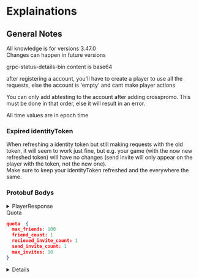 # Explainations

## General Notes

All knowledge is for versions 3.47.0 \
Changes can happen in future versions

grpc-status-details-bin content is base64

after registering a account, you'll have to create a player to use all the requests, else the account is 'empty' and cant make player actions

You can only add abtesting to the account after adding crosspromo. This must be done in that order, else it will result in an error.

All time values are in epoch time

### Expired identityToken

When refreshing a identity token but still making requests with the old token, it will seem to work just fine, but e.g. your game (with the now new refreshed token) will have no changes (send invite will only appear on the player with the token, not the new one). \
Make sure to keep your identityToken refreshed and the everywhere the same.

### Protobuf Bodys

<details>
  <summary>PlayerResponse</summary>

```json
user_data {
  name: "StylingDino"
  tag: "BY1BJH84CVHHIX"
  level: 1
  highscore: 1
  metadata {
    key: "stat_total_visited_destinations"
    value: "1"
  }
  metadata {
    key: "stat_total_top_run_medals_silver"
    value: "1"
  }
  metadata {
    key: "stat_total_top_run_medals_gold"
    value: "1"
  }
  metadata {
    key: "stat_total_top_run_medals_diamond"
    value: "1"
  }
  metadata {
    key: "stat_total_top_run_medals_champion"
    value: "1"
  }
  metadata {
    key: "stat_total_top_run_medals_bronze"
    value: "1"
  }
  metadata {
    key: "stat_total_games"
    value: "1"
  }
  metadata {
    key: "stat_owned_characters"
    value: "1"
  }
  metadata {
    key: "stat_owned_characters_outfits"
    value: "1"
  }
  metadata {
    key: "stat_owned_boards"
    value: "1"
  }
  metadata {
    key: "stat_owned_boards_upgrades"
    value: "1"
  }
  metadata {
    key: "stat_achievements"
    value: "1"
  }
  metadata {
    key: "selected_portrait"
    value: "boombox_graffiti_portrait"
  }
  metadata {
    key: "selected_frame"
    value: "jake_portrait"
  }
  metadata {
    key: "selected_country"
    value: "de"
  }
  metadata {
    key: "selected_character"
    value: "jake.default"
  }
  metadata {
    key: "selected_board"
    value: "default"
  }
  metadata {
    key: "selected_board_upgrades"
    value: "default,trail"
  }
  metadata {
    key: "selected_background"
    value: "default_background"
  }
  metadata {
    key: "highscore_default"
    value: "1"
  }
  created_at {
    sec: 1748942697
    nsec: 178738000
  }
  update_player_at {
    sec: 1748945058
    nsec: 90790000
  }
  name_changed_at {
    sec: 1748945058
    nsec: 89156000
  }
  uuid: "0197351b-ae06-7a3f-8576-0e3d5b95a280"
  name_change_expires_at {
    sec: 1749549858
    nsec: 89156000
  }
}
```

</details>

</details>
  <summary>Quota</summary>

```json
quota  {
  max_friends: 100
  friend_count: 1
  recieved_invite_count: 1
  send_invite_count: 1
  max_invites: 10
}
```

<details>

### identity file

The identity file contains a dictionary with the user dict which contains id, name, picture, links list
and a refresh and identityToken dict that both contain a `token` value. \
Also a `expiresAt` that will tell the app when to refresh the token.

all tokens are have 7 days ttl (time to live)

```json
{
  "user": {
    "id": "01968c3a-3fea-7abc-897c-e1a1814ba489",
    "name": null,
    "picture": null,
    "links": []
  },
  "refreshToken": {
    "token": "eyJhbGciOiJQUzI1NiIsInR5cCI6IkpXVCJ9.eyJzdWIiOiIwMTk2OGMzYS0zZmVhLTdhYmMtODk3Yy1lMWExO..."
  },
  "identityToken": {
    "token": "eyJhbGciOiJQUzI1NiIsInR5cCI6IkpXVCJ9.eyJzdWIiOiIwMTk2NzJiOS0yZThiLTc0NWEtOWQ1My1lMzg4MT...",
    "expiresAt": "2025-05-08T14:22:29.8031690Z"
  }
}
```

jwt (striped signatures)

identity token

```json
{"alg":"PS256","typ":"JWT"}
{"sub":"019672b9-2e8b-745a-9d53-e3881534096c","iat":1745681460,"exp":1746286260}
```

refresh token

```json
{
  "sub": "01968c3a-3fea-7abc-897c-e1a1814ba489",
  "iat": 1746109349,
  "key": "44iuWfCHuem59orhD8RcZx4d6wmj2Zn3fvcpJ94lkFNqQfbrWequH364G8JUYfhN"
}
```

## RPC

### Friend Action

The max amount of Friends a User can have is 100 Friends.

A user cant have more than 10 friend requests at the same time. \
After that is reached, new friend requests will not be successful

A user can send max 100 invites to other players. \
The amount of invites you can send to players is bound to the amount of friends you have. \
Friends + Send Invites = 100 \
That means when you have 75 Friends ₘᵣ. ₚₒₚᵤₗₐᵣ... you can only send 25 invites to players

A user's friend invite rate limit, is 2 accepted invites per user per 24 hours. \
E.g. you can send a friend request to User A, they decline, then repeat a second time.
On the third request you'll likely need to wait around 24 hours before being able to send a third invite to the same player. \
But you can still send 2 friend requests to User B.

#### Get invites

When requesting the list of recieved invites, you get a list of `invite` bodys with each body having an `action_uuid` with which you control actions like accept, reject and so on.
The `user_uuid` that got the invite (your own), and a `PlayerResponse` body which contains the whole player metadata with uuid, and player details (game stats, collectables) and the quota with max_friends and max_invites, friend_count and recieved_invite_count

<details>

```json
received_invites {
  action_uuid: "01972f8a-5024-7218-bb95-73583e92edb8"
  user_uuid {
    uuid: "01972f81-3f5b-73ec-99ea-fa9c481ff4a6"
  }
  user_info {
    uuid: "01972f8a-4c30-723d-8d67-0ee30cf56335"
    user_data {
      name: "FunnyPins"
      tag: "7VY5K26493SHYG"
      level: 4
      highscore: 4622
      metadata {
        key: "stat_total_visited_destinations"
        value: "14"
      }
      trunicated metadata...
      created_at {
        sec: 1748849282
        nsec: 424557000
      }
      update_player_at {
        sec: 1748849282
        nsec: 687280000
      }
      uuid: "01972f8a-4c30-723d-8d67-0ee30cf56335"
      name_change_expires_at {
        sec: 1749052404
        nsec: 666831000
      }
    }
  }
  invited_at {
    sec: 1748849283
    nsec: 105022000
  }
}
quota  {
  max_friends: 100
  friend_count: 1
  recieved_invite_count: 1
  max_invites: 10
}
```

</details>

<details>

```json
sent_invites {
  action_uuid: "0197590f-df48-7105-b384-4a0c20be6a3e"
  user_info {
    uuid: "0197554e-7bd0-7061-818a-32f59e3254f5"
    user_data {
      name: "YoungIzzy"
      tag: "5SVU2KM3UPCUH7"
      level: 1
      highscore: 395
      metadata {
        key: "stat_total_visited_destinations"
        value: "1"
      }
      metadata {
        key: "stat_total_games"
        value: "1"
      }
      metadata {
        key: "stat_owned_characters"
        value: "1"
      }
      metadata {
        key: "stat_owned_boards"
        value: "1"
      }
      metadata {
        key: "selected_portrait"
        value: "jake_portrait"
      }
      metadata {
        key: "selected_frame"
        value: "default_frame"
      }
      metadata {
        key: "selected_country"
        value: "de"
      }
      metadata {
        key: "selected_character"
        value: "jake.default"
      }
      metadata {
        key: "selected_board"
        value: "default"
      }
      metadata {
        key: "selected_board_upgrades"
        value: "default"
      }
      metadata {
        key: "selected_background"
        value: "default_background"
      }
      metadata {
        key: "highscore_default"
        value: "395"
      }
      created_at {
        sec: 1749544255
        nsec: 228563000
      }
      update_player_at {
        sec: 1749544255
        nsec: 228563000
      }
      uuid: "0197554e-7bd0-7061-818a-32f59e3254f5"
    }
  }
  user_uuid {
    uuid: "0197590d-94b8-7955-a4f1-fd080532fcdf"
  }
  invited_at {
    sec: 1749545901
    nsec: 893330000
  }
}
quota {
  max_friends: 100
  max_invites: 10
}

```

</details>

When the invites list is empty, it will only show the quota

<details>

```json
quota  {
  max_friends: 100
  friend_count: 1
  recieved_invite_count: 1
  max_invites: 10
}
```

</details>

#### Get FriendsAndInvites

This will get you, you guessed right, your Friends AND Invites

```json
quota  {
  max_friends: 100
  friend_count: 1
  recieved_invite_count: 1
  send_invite_count: 1
  max_invites: 10
}
```

Even when not send or not recieved a invite the data will still show, but empty except your own uuid

```json
  recieved_uuid {
    user_uuid: "0197a0a6-9373-7e8c-b74b-6c55ebc1106b"
  }
```

#### Sending Friend Request

When sending a friends request to a user it will show the `action_uuid`, the trunicated inviter userinfo (without metadata details) and invited user info

<details>

```json
userinvite {
  action_uuid: "01972f9b-2f74-74fb-9625-6759350ee44c"
  invited {
    uuid: "01972f81-3f5b-73ec-99ea-fa9c481ff4a6"
    user_data {
      name: "CoolNikos"
      tag: "5NWP2S8G5AP5ZU"
      created_at {
        sec: 1748848690
        nsec: 190112000
      }
      update_player_at {
        sec: 1748848690
        nsec: 190112000
      }
      uuid: "01972f81-3f5b-73ec-99ea-fa9c481ff4a6"
    }
  }
  inviter {
    uuid: "01972f99-79aa-7149-9561-706998e2c455"
    user_data {
      name: "CoolNikos"
      tag: "115ULUMIQLQX45"
      created_at {
        sec: 1748850277
        nsec: 993517000
      }
      update_player_at {
        sec: 1748850277
        nsec: 993517000
      }
      uuid: "01972f99-79aa-7149-9561-706998e2c455"
    }
  }
  invited_at {
    sec: 1748850388
    nsec: 849272000
  }
}
```

</details>

#### Cancel Friend Request

When wanting to cancel send a friend Request, you have to take the `action_uuid` from the invite or the invites list response and then use it to cancel the invite

The `action_uuid` is different per player and current friend request and cant be replaced by the original player uuid \

#### Get Relationship

GetRelationship returns the relationship status between the user and another player:

Status Codes:
1 - The player is a friend
2 - The other player has sent a friend request to the user
3 - The user has sent a friend request to the other player
4 - No friend relationship exists

```json
status {
  status: 2
}
```

`action_uuid` wont work

### Get Player

This will get the own player

it will just retun the `PlayerResponse` body

The fields do not show up directly after generating the Player

all metadata fields will not exist until they are created with UpdatePlayer

also so do not `update_player_at`, `name_changed_at` or `name_change_expires_at` \
`name_changed_at` and `name_changed_expires_at` only show when the name is changed from the name the player was creatd with

### Get Player by Tag

This gets a player by their invite Tag

it returns the `PlayerResponse` body

### Get Player by Id

This gets a player by their uuid

it returns the `PlayerResponse` body

to get the data from a player via their uuid
you need first the uuid of the player which you can get via the tag or your own from the auth/subway-prod/identity file, the `id` field

it is not possible to get the data via a `action_uuid`, it will result in an error

### Get Wallet

The Get Wallet request outputs the time the wallet was last updated (probably)

```json
walletdata {
  wallet_last_save_at {
    sec: 1748426414
    nsec: 222099082
  }
}
```

### update player

Update fields

Get all valid values [HerrErde/subway-source](https://github.com/HerrErde/subway-source)

| Id                                 | Type   | Limit                                              | Special                                                                                                                                                       |
| ---------------------------------- | :----- | -------------------------------------------------- | ------------------------------------------------------------------------------------------------------------------------------------------------------------- | --- |
| name                               | string | 2-15 characters, only alphabet letters, no numeric | 604800 seconds (7 days) regex: `^[a-zA-Z]+$`                                                                                                                  |     |
| level                              | int    | 100                                                |                                                                                                                                                               |
| highscore                          | int    | 214748364<u>6</u>                                  | 214748364<u>7</u> is the int32 limit, also just -1                                                                                                            |
| stat_total_visited_destinations    | int    | 49 characters                                      |                                                                                                                                                               |
| stat_total_games                   | int    | 49 characters                                      | Once set, [this value should only be increased](#stat_total_games_error) for details                                                                          |     |
| stat_owned_characters              | int    | 49 characters characters                           |                                                                                                                                                               |
| stat_owned_characters_outfits      | int    | 49 characters characters                           |                                                                                                                                                               |
| stat_owned_boards                  | int    | 49 characters characters                           |                                                                                                                                                               |
| stat_owned_boards_upgrades         | int    | 49 characters characters                           |                                                                                                                                                               |
| selected_portrait                  | string | 49 characters characters                           |                                                                                                                                                               |
| selected_frame                     | string | 49 characters characters                           |                                                                                                                                                               |
| selected_country                   | string | 49 characters                                      | Only ISO 3166-1 alpha-2 codes (e.g., de, en, nl). Using other values (e.g., `test`) will display `countries.test.name` ([country_iso.txt](./country_iso.txt)) |
| selected_character                 | string | 49 characters                                      | Must follow the format `character.Outfit` (e.g., `jake.darkOutfit`)                                                                                           |
| selected_board_upgrades            | string | 49 characters                                      | Comma-separated list of upgrades (e.g., "default,trail")                                                                                                      |
| selected_board                     | string | 49 characters                                      |                                                                                                                                                               |
| selected_background                | string | 49 characters                                      |                                                                                                                                                               |
| highscore_default                  | int    | 49 characters                                      |                                                                                                                                                               |
| stat_achievements                  | int    | 49 characters                                      |                                                                                                                                                               |
| stat_total_top_run_medals_bronze   | int    | 49 characters                                      |                                                                                                                                                               |
| stat_total_top_run_medals_silver   | int    | 49 characters                                      |                                                                                                                                                               |
| stat_total_top_run_medals_gold     | int    | 49 characters                                      |                                                                                                                                                               |
| stat_total_top_run_medals_diamond  | int    | 49 characters                                      |                                                                                                                                                               |
| stat_total_top_run_medals_champion | int    | 49 characters                                      |                                                                                                                                                               |

all values inside the `metadata` dict have to be set in quotes even when they are integers e.g. \
stat_total_visited_destinations: "1" \
all values will allow strings but the values will then not show up in the the app correctly

when setting the key to value of 50 the error will say that the metadata values have a limit of 50 characters, which seems wrong, only 49 works

you can still try to apply values out of the specified range but it will 1. return an error or 2. will just return the unmodified values \
when the `level` field value e.g. should be set to 101, when before it is set 100 it only show 100 \
highscore it will return an error

when the fields `level` or `highscore` are set to 0, it will hide them in the response

#### inputs

when updating a players values these will not me mirrored into the players save files but will only be shown on a player request e.g when wanting to send you an invite \
When requesting to see a profile via the Top Run list it will get the data from the `/profile` not the `GetPlayer`
When you look at your own Player Profile, there will the data also not appear (data is from your save file)

Only the name field it needed for any request \
level, highscore, metadata are all optional and do not have to be included to make a successfull request

Field ids are not required to have a valid value to make a successful request \
When an Invalid value is set, in the app users will be shown the default values e.g jake.default, jake_portrait ...

you can set any valid value you want, and they are not restricted by having to unlock the cosmetic e.g. having to unlock the dino_portrait

<h4 id="stat_total_games_error">stat_total_games error</h4>
When setting the field <code>stat_total_games</code> to a value and then decrease the value <br>
it will then show it as a minus value, by how ever much you have decreased it <br>
e.g. when setting the value to <code>10</code> and then changing it to <code>9</code>, it will show in the response as <code>-1/25</code> (25 runs until a new level)
<br><br>
when setting the e.g. the field <code>selected_portrait</code> to a invalid value it will show in the player preview the jake_portrait image and in the pop out profile as a white box
<br><br>
sometimes it can take 1-5 seconds until the change is visibile in the app

#### Name

You can rename yourself by only changing the name value \
This is the name value that shows everywhere up e.g. Player Profile, Top Run list
After the change, all your requests have to use that new name until the 604800 second (7 days) refresh period expires.

## Json

### Register

This will create a "empty" account that only creates a user with which you populate it with a player \
It generates a idenity and a refresh token, with a ttl (time to live)

```json
{
  "idToken": "eyJhbGciOiJQUzI1NiIsInR5cCI6IkpXVCJ9.eyJzdWIiOiIwMTk2OGMzYS0zZmVhLTdhYmMtODk3Yy1lMWExO...",
  "idTokenTtl": 604800,
  "refreshToken": "eyJhbGciOiJQUzI1NiIsInR5cCI6IkpXVCJ9.eyJzdWIiOiIwMTk2NzJiOS0yZThiLTc0NWEtOWQ1My1lMzg4MT...",
  "user": { "id": "01968c3a-3fea-7abc-897c-e1a1814ba489", "links": [] }
}
```

### Refresh

The Refresh request is used to refresh the Accounts identity token before the set ttl

it will return the same json as register response

### Manifest

From the Manifest you get the version specific version data \
You get the secret by extracting the game file (apk or ipa) and in the `assets/settings/sybo.tower.default.json` (ipa is `Payload/SubwaySurf.app/Data/Raw/settings/sybo.tower.default.json`) file contains a key `Secret` with the version specific secret.

for specific experiments you can set `ab_google_play`, `ab_revive_codechange`

<details>
  <summary>Android production</summary>

```json
{
  "secret": "VNpc4sJF7jpOUyv2jaev",
  "game": "subway",
  "platform": "android",
  "version": "3.47.0",
  "lifecycle": "production",
  "addressables": null,
  "services": {
    "subway-dev": "https://subway.dev.sybo.net",
    "subway-prod": "https://subway.prod.sybo.net",
    "subway-staging": "https://subway.stage.sybo.net"
  },
  "metadata": {
    "analytics_sample": "100",
    "support_url": "https://sybo.helpshift.com/hc/app/5-subway-surfers"
  },
  "gamedata": "33c0f767cb91470fb47a1c68a8fc8f940a2f0084"
}
```

</details>

<details>
  <summary>Android development</summary>

```json
{
  "secret": "Z5CmrtIpfU7sJ3tssL6T",
  "game": "subway",
  "platform": "android",
  "version": "3.47.1",
  "lifecycle": "development",
  "addressables": null,
  "services": {
    "subway-dev": "https://subway.dev.sybo.net",
    "subway-prod": "https://subway.prod.sybo.net",
    "subway-staging": "https://subway.stage.sybo.net"
  },
  "metadata": {
    "analytics_sample": "100",
    "support_url": "https://sybo.helpshift.com/hc/app/5-subway-surfers"
  },
  "gamedata": "9174e7104115388308819319bdd411b0a11b1082"
}
```

</details>
<details>
  <summary>Apple deprecated</summary>

```json
{
  "secret": "4fPvIR1E1SnL1LRl9453",
  "game": "subway",
  "platform": "ios",
  "version": "3.36.0",
  "lifecycle": "deprecated",
  "addressables": null,
  "services": {
    "subway-dev": "https://subway.dev.sybo.net",
    "subway-prod": "https://subway.prod.sybo.net",
    "subway-staging": "https://subway.stage.sybo.net"
  },
  "metadata": {
    "analytics_sample": "100",
    "att_age": "16",
    "att_sampling": "false",
    "att_tracking": "true",
    "force_coppa_only": "true",
    "support_url": "https://sybo.helpshift.com/hc/app/5-subway-surfers",
    "version_expire_date": "2024-11-04T08:26:10Z"
  },
  "gamedata": "49dd76f61b88ad5ec0c370f29c040b38274601e8"
}
```

</details>

```
https://manifest.tower.sybo.net/v1.0/subway/3.36.0/ios/4fPvIR1E1SnL1LRl9453/manifest.json
https://manifest.tower.sybo.net/v1.0/subway/3.44.1/android/99fGW8FHpmAbQR4BqBwr/manifest.json
https://manifest.tower.sybo.net/v1.0/subway/3.44.2/ios/s8B88pVbhzpKmvX6BV0u/manifest.json
https://manifest.tower.sybo.net/v1.0/subway/3.44.2/android/s8B88pVbhzpKmvX6BV0u/ab_revive_codechange/manifest.json
https://manifest.tower.sybo.net/v1.0/subway/3.44.2/android/s8B88pVbhzpKmvX6BV0u/manifest.json
```

```
https://manifest.tower.sybo.net/v1.0/{game}/{version}/{platform}/{secretToken}/manifest.json
```

### Gamedata

It is possible to get the gamedata/tower files of the old depreciated method of extracting the apk gamefile or ipa gamefile, using from the manifest request contained `gamedata` value
(state 3.47.0)

You can request the `manifest.json`, which is contains the manifest of all the exsisting files in gamedata, after you can get all other files

```json
{"experiment":"default","game":"subway","objects":{"achievements":{"filename":"achievements.json","key":"2bed33daedf13ae310d90edff852600598e665e3"},"adplacements":{"filename":"adplacements.json","key":"2010b70022bba2451310a6e60166a4b31f21fe0b"},"assemblyevents":{"filename":"assemblyevents.json","key":"4fa66108ddd7f8bead20b40f6a8b505a9cdf098f"}...},"spec":"v1.0","version":"3.46.0"}
```

```
https://gamedata.tower.sybo.net/v1.0/subway/c84ca921a6249f9fa201444ed03f54238e8aaaa2/manifest.json
```

```
https://gamedata.tower.sybo.net/v1.0/{game}/{gamedataSecret}/{filename}.json
```

### Media

```
https://media.sybo.net/{game}/cross_promotion/{promotion}/Image/{image}
```

known game promotions \
`ssmatch`, `ssblast`, `brim`, `external`

### Assets

This request will return the asset in the UnityFs format

```
http://assets.tower.sybo.net/v1.0/{game}/{bundleId}
```

it needs to have the User Agent \
`UnityPlayer/2022.3.24f1 (UnityWebRequest/1.0, libcurl/8.5.0-DEV)`

inside the `assets/aa/catalog.json` file, inside the list `m_InternalIds`, you can see all the files which are the links that are beginning with "sybo://"

`9917a9a0-0de9-40fb-bb80-392ee596f705/bundle/1.0.0/characters-remote_assets_pixeljake_default_outfit_config_7a3d5cbdbef0e42b386ceea8f110c324.bundle`

### GDPR status

You can delete your account which is required by the gdpr and with this request you can look for the status of your deletion request

```json
{
  "job": {
    "kind": 1,
    "state": 0,
    "url": "",
    "createdAt": "2025-05-22T05:14:26.561428058Z",
    "endedAt": null
  }
}
```

### GDPR delete

This is the account deletion request that will delete your account.

It only deletes your public profile (that was is shown when other players look at your player) not your save data \
when you are friends with a player you are removed their friends list

it will only delete your `player` but not your `account`, that means you can just use `CreatePlayer` again without the need of registering again

```json
{
  "job": {
    "kind": 1,
    "state": 1,
    "url": "",
    "createdAt": "2025-05-22T05:14:26.561428Z",
    "endedAt": "2025-05-22T05:14:27.189561Z"
  }
}
```

### send tournament

<details>

````json
{
   "group":{
      "week":24,
      "start":"2025-06-09T10:00:00Z",
      "end":"2025-06-16T10:00:00Z",
      "tournamentId":"nl",
      "brackets":{
         "current":{
            "matchmaking":{
               "groupSize":20,
               "bracketMaxUsers":{
                  "champion":1
               },
               "bracketSort":{
                  "bronze":1,
                  "diamond":4,
                  "gold":3,
                  "none":0,
                  "silver":2
               },
               "bracketPercentage":{
                  "bronze":0.2,
                  "diamond":0.02,
                  "gold":0.05,
                  "none":0.63,
                  "silver":0.1
               },
               "bracketDistribution":{
                  "bronze":{
                     "bronze":8,
                     "diamond":1,
                     "gold":3,
                     "none":3,
                     "silver":4
                  },
                  "diamond":{
                     "bronze":2,
                     "diamond":8,
                     "gold":6,
                     "none":0,
                     "silver":3
                  },
                  "gold":{
                     "bronze":2,
                     "diamond":4,
                     "gold":7,
                     "none":1,
                     "silver":5
                  },
                  "none":{
                     "bronze":5,
                     "diamond":1,
                     "gold":2,
                     "none":8,
                     "silver":3
                  },
                  "silver":{
                     "bronze":4,
                     "diamond":2,
                     "gold":4,
                     "none":2,
                     "silver":7
                  }
               }
            },
            "bounds":{
               "bronze":1508838,
               "diamond":11889620,
               "gold":6368082,
               "none":14728,
               "silver":3087864
            }
         },
         "past":{
            "matchmaking":{
               "groupSize":20,
               "bracketMaxUsers":{},
               "bracketSort":{
                  "bronze":1,
                  "diamond":4,
                  "gold":3,
                  "none":0,
                  "silver":2
               },
               "bracketPercentage":{
                  "bronze":0.2,
                  "diamond":0.02,
                  "gold":0.05,
                  "none":0.63,
                  "silver":0.1
               },
               "bracketDistribution":{
                  "bronze":{
                     "bronze":8,
                     "diamond":1,
                     "gold":3,
                     "none":3,
                     "silver":4
                  },
                  "diamond":{
                     "bronze":2,
                     "diamond":8,
                     "gold":6,
                     "none":0,
                     "silver":3
                  },
                  "gold":{
                     "bronze":2,
                     "diamond":4,
                     "gold":7,
                     "none":1,
                     "silver":5
                  },
                  "none":{
                     "bronze":5,
                     "diamond":1,
                     "gold":2,
                     "none":8,
                     "silver":3
                  },
                  "silver":{
                     "bronze":4,
                     "diamond":2,
                     "gold":4,
                     "none":2,
                     "silver":7
                  }
               }
            },
            "bounds":{
               "bronze":814870,
               "diamond":11364990,
               "gold":5607162,
               "none":3,
               "silver":2876725
            }
         }
      },
      "players":[
         {
            "uid":"019718f5-d1aa-7443-a8e2-26ebaf3d891e",
            "scores":{
               "current":1292646,
               "past":2045888
            },
            "socialIds":[],
            "metadata":[
               {
                  "key":"board",
                  "value":"monster"
               },
               {
                  "key":"score",
                  "value":"1292646"
               },
               {
                  "key":"background",
                  "value":"default_background"
               },
               {
                  "key":"frame",
                  "value":"default_frame"
               },
               {
                  "key":"portrait",
                  "value":"boombot_portrait"
               },
               {
                  "key":"character",
                  "value":"boombot.default"
               }
            ],
            "name":"",
            "picture":""
         },
         {
            "uid":"01974516-0105-7c57-b9e2-b91865bf206d",
            "scores":{
               "current":35062,
               "past":0
            },
            "socialIds":[],
            "metadata":[
               {
                  "key":"score",
                  "value":"35062"
               },
               {
                  "key":"background",
                  "value":"default_background"
               },
               {
                  "key":"frame",
                  "value":"default_frame"
               },
               {
                  "key":"portrait",
                  "value":"jake_portrait"
               },
               {
                  "key":"character",
                  "value":"jake.darkOutfit"
               },
               {
                  "key":"board",
                  "value":"starboard"
               }
            ],
            "name":"",
            "picture":""
         },
         {
            "uid":"8899c41a-1ba2-413c-b1ce-fe82e5597588",
            "scores":{
               "current":1257032,
               "past":0
            },
            "socialIds":[],
            "metadata":[
               {
                  "key":"portrait",
                  "value":"fresh_graffiti_portrait"
               },
               {
                  "key":"character",
                  "value":"finn.default"
               },
               {
                  "key":"board",
                  "value":"superhero"
               },
               {
                  "key":"score",
                  "value":"1257032"
               },
               {
                  "key":"background",
                  "value":"default_background"
               },
               {
                  "key":"frame",
                  "value":"default_frame"
               }
            ],
            "name":"",
            "picture":""
         },
         {
            "uid":"01952c98-1754-7e58-a63f-78e3f1574b0c",
            "scores":{
               "current":73016,
               "past":0
            },
            "socialIds":[],
            "metadata":[
               {
                  "key":"portrait",
                  "value":"tagbot_portrait"
               },
               {
                  "key":"character",
                  "value":"frank.clownOutfit"
               },
               {
                  "key":"board",
                  "value":"starboard"
               },
               {
                  "key":"score",
                  "value":"73016"
               },
               {
                  "key":"background",
                  "value":"default_background"
               },
               {
                  "key":"frame",
                  "value":"default_frame"
               }
            ],
            "name":"",
            "picture":""
         },
         {
            "uid":"8680a2cd-b59b-4852-984f-f1938d4a8608",
            "scores":{
               "current":1119541,
               "past":0
            },
            "socialIds":[],
            "metadata":[
               {
                  "key":"background",
                  "value":"default_background"
               },
               {
                  "key":"frame",
                  "value":"default_frame"
               },
               {
                  "key":"portrait",
                  "value":"alexandre_stanoutfit_portrait"
               },
               {
                  "key":"character",
                  "value":"diego.default"
               },
               {
                  "key":"board",
                  "value":"trickster"
               },
               {
                  "key":"score",
                  "value":"1119541"
               }
            ],
            "name":"",
            "picture":""
         },
         {
            "uid":"0197593c-8e07-70e4-bbab-9527aff30be1",
            "scores":{
               "current":0,
               "past":0
            },
            "socialIds":[],
            "metadata":[],
            "name":"",
            "picture":""
         }
      ]
   }
}


```json

<details>

### get tournament

<details>

```json
{
   "group":{
      "week":24,
      "start":"2025-06-09T10:00:00Z",
      "end":"2025-06-16T10:00:00Z",
      "tournamentId":"de",
      "brackets":{
         "current":{
            "matchmaking":{
               "groupSize":20,
               "bracketMaxUsers":{
                  "champion":1
               },
               "bracketSort":{
                  "bronze":1,
                  "diamond":4,
                  "gold":3,
                  "none":0,
                  "silver":2
               },
               "bracketPercentage":{
                  "bronze":0.2,
                  "diamond":0.02,
                  "gold":0.05,
                  "none":0.63,
                  "silver":0.1
               },
               "bracketDistribution":{
                  "bronze":{
                     "bronze":8,
                     "diamond":1,
                     "gold":3,
                     "none":3,
                     "silver":4
                  },
                  "diamond":{
                     "bronze":2,
                     "diamond":8,
                     "gold":6,
                     "none":0,
                     "silver":3
                  },
                  "gold":{
                     "bronze":2,
                     "diamond":4,
                     "gold":7,
                     "none":1,
                     "silver":5
                  },
                  "none":{
                     "bronze":5,
                     "diamond":1,
                     "gold":2,
                     "none":8,
                     "silver":3
                  },
                  "silver":{
                     "bronze":4,
                     "diamond":2,
                     "gold":4,
                     "none":2,
                     "silver":7
                  }
               }
            },
            "bounds":{
               "bronze":1370621,
               "diamond":10386575,
               "gold":5511561,
               "none":2,
               "silver":3013690
            }
         },
         "past":{
            "matchmaking":{
               "groupSize":20,
               "bracketMaxUsers":{

               },
               "bracketSort":{
                  "bronze":1,
                  "diamond":4,
                  "gold":3,
                  "none":0,
                  "silver":2
               },
               "bracketPercentage":{
                  "bronze":0.2,
                  "diamond":0.02,
                  "gold":0.05,
                  "none":0.63,
                  "silver":0.1
               },
               "bracketDistribution":{
                  "bronze":{
                     "bronze":8,
                     "diamond":1,
                     "gold":3,
                     "none":3,
                     "silver":4
                  },
                  "diamond":{
                     "bronze":2,
                     "diamond":8,
                     "gold":6,
                     "none":0,
                     "silver":3
                  },
                  "gold":{
                     "bronze":2,
                     "diamond":4,
                     "gold":7,
                     "none":1,
                     "silver":5
                  },
                  "none":{
                     "bronze":5,
                     "diamond":1,
                     "gold":2,
                     "none":8,
                     "silver":3
                  },
                  "silver":{
                     "bronze":4,
                     "diamond":2,
                     "gold":4,
                     "none":2,
                     "silver":7
                  }
               }
            },
            "bounds":{
               "bronze":984764,
               "diamond":11652184,
               "gold":5610007,
               "none":1,
               "silver":2949876
            }
         }
      },
      "players":[
         {
            "uid":"d57d8759-f28e-4869-870f-4d288ddaff83",
            "scores":{
               "current":1279904,
               "past":10529983
            },
            "socialIds":[

            ],
            "metadata":[
               {
                  "key":"board",
                  "value":"glitterBlaster"
               },
               {
                  "key":"score",
                  "value":"1279904"
               },
               {
                  "key":"background",
                  "value":"default_background"
               },
               {
                  "key":"frame",
                  "value":"lava_frame"
               },
               {
                  "key":"portrait",
                  "value":"berta_illustration_portrait"
               },
               {
                  "key":"character",
                  "value":"riley.default"
               }
            ],
            "name":"",
            "picture":""
         },
         {
            "uid":"4f1f4146-9490-4e13-a638-aeff55ca12cf",
            "scores":{
               "current":585159,
               "past":3123567
            },
            "socialIds":[

            ],
            "metadata":[
               {
                  "key":"background",
                  "value":"default_background"
               },
               {
                  "key":"frame",
                  "value":"default_frame"
               },
               {
                  "key":"portrait",
                  "value":"dog_graffiti_portrait"
               },
               {
                  "key":"character",
                  "value":"tricky.default"
               },
               {
                  "key":"board",
                  "value":"smokingSlime"
               },
               {
                  "key":"score",
                  "value":"585159"
               }
            ],
            "name":"",
            "picture":""
         },
         {
            "uid":"8debc9f5-0ce1-42a9-8e7d-e0fc1bc1da2e",
            "scores":{
               "current":7375622,
               "past":7786878
            },
            "socialIds":[

            ],
            "metadata":[
               {
                  "key":"background",
                  "value":"default_background"
               },
               {
                  "key":"frame",
                  "value":"lava_frame"
               },
               {
                  "key":"portrait",
                  "value":"fresh_graffiti_portrait"
               },
               {
                  "key":"character",
                  "value":"bertaSummerEleganzaOutfit.default"
               },
               {
                  "key":"board",
                  "value":"bloomster"
               },
               {
                  "key":"score",
                  "value":"7375622"
               }
            ],
            "name":"",
            "picture":""
         },
         {
            "uid":"0197556e-508c-74d6-a267-c1e8585c5b44",
            "scores":{
               "current":62120,
               "past":0
            },
            "socialIds":[],
            "metadata":[
               {
                  "key":"score",
                  "value":"62120"
               },
               {
                  "key":"background",
                  "value":"default_background"
               },
               {
                  "key":"frame",
                  "value":"default_frame"
               },
               {
                  "key":"portrait",
                  "value":"tagbot_portrait"
               },
               {
                  "key":"character",
                  "value":"jake.default"
               },
               {
                  "key":"board",
                  "value":"default"
               }
            ],
            "name":"",
            "picture":""
         },
         {
            "uid":"796907fb-c0fc-470a-a9b4-a1286562efa5",
            "scores":{
               "current":210569,
               "past":1838165
            },
            "socialIds":[],
            "metadata":[
               {
                  "key":"background",
                  "value":"default_background"
               },
               {
                  "key":"frame",
                  "value":"default_frame"
               },
               {
                  "key":"portrait",
                  "value":"jake_portrait"
               },
               {
                  "key":"character",
                  "value":"kareem.default"
               },
               {
                  "key":"board",
                  "value":"scarab"
               },
               {
                  "key":"score",
                  "value":"210569"
               }
            ],
            "name":"",
            "picture":""
         },
         {
            "uid":"0197590d-94b8-7955-a4f1-fd080532fcdf",
            "scores":{
               "current":0,
               "past":0
            },
            "socialIds":[],
            "metadata":"None",
            "name":"",
            "picture":""
         }
      ]
   }
}
````

</details>

### profile

This request returns the complete save data for a player.
you only need the player uuid

the response will then output the save data in escaped json that you can decode using [profile_decode.py](./profile_decode.py)

All players listed in the tournament (Top Run) will return successfully.
This profile data can be requested using the `uid`, which is simply the player's uuid.

It is unknown when and how the save data of a player is requestable

when the id dosnt exist then it will return with 404 error

trunicated version with only wallet, dataConsent, missedRewardsModels

<details>

```json
{
  "profile": "{\"wallet\":{\"version\":3,\"data\":\"{\\\"lastSaved\\\":\\\"2025-06-09T18:05:55.133242Z\\\",\\\"currencies\\\":{\\\"3\\\":{\\\"value\\\":278,\\\"expirationType\\\":0},\\\"2\\\":{\\\"value\\\":953,\\\"expirationType\\\":0},\\\"4\\\":{\\\"value\\\":184,\\\"expirationType\\\":0},\\\"5\\\":{\\\"value\\\":270,\\\"expirationType\\\":0},\\\"1\\\":{\\\"value\\\":945994,\\\"expirationType\\\":0},\\\"lootboxQueue\\\":{\\\"unopenedLootboxes\\\":[]},\\\"currencyAllowedInRun\\\":{\\\"5\\\":true,\\\"4\\\":true},\\\"lootBoxesOpened\\\":{\\\"mini_mystery_box\\\":2515,\\\"mystery_box\\\":4786,\\\"token_box\\\":7,\\\"super_mystery_box\\\":2130,\\\"red_character_consumables_box\\\":14,\\\"red_character_box\\\":1},\\\"LootTableInjectedEntryOverrides\\\":{},\\\"ownedOnlyBuyOnceProducts\\\":[\\\"free_token_box\\\"],\\\"productPurchaseTimeData\\\":{}}\"},\"dataConsent\":{\"version\":1,\"data\":\"{\\\"lastSaved\\\":\\\"2025-06-09T17:51:19.484944Z\\\",\\\"region\\\":\\\"de\\\",\\\"geoRegion\\\":\\\"de\\\",\\\"dataJobStatus\\\":0}\"},\"missedRewardsModels\":{\"version\":1,\"data\":\"{\\\"lastSaved\\\":\\\"2025-06-09T17:51:20.716964Z\\\",\\\"challenges\\\":{},\\\"admeters\\\":{},\\\"chainoffers\\\":{},\\\"citytours\\\":{}}\"},\"cityTour\":{\"version\":1,\"data\":\"{\\\"lastSaved\\\":\\\"2025-06-09T17:51:20.740989Z\\\",\\\"cityTourInstances\\\":{},\\\"completedCityTours\\\":[\\\"city_tour_1\\\"]}\"}}",
  "hash": "4d2bd1660d5428daf513c8339ee5e1a7bfabf12b",
  "updated": "2025-06-09T18:05:55.91008Z",
  "version": 2
}
```

</details>

### analytics

There are many different types of events

the vendor_id is the same as in the `SYBO-Vendor-Id` in the header of all the other requests \
which changes every version

#### Analytics Core

(3.47.0)

com.sybo.bootstrap@2.0.20 \
session_data \
bootstrap_start \
bootstrap_end \
bootstrap_step

com.sybo.analytics@1.9.10 \
user_engagement

com.sybo.ads@2.0.6 \
ad_request \
ad_loaded

com.sybo.analytics.wrapper@2.1.3 \
sdk_init

com.sybo.consent@3.2.2 \
data_resp

### Deep Links

```
https://subway-surfers.sng.link/A8yjk/diz7?_dl=subwaysurfers://&pcn=default&_p={"external_popup_request":"profile_view:{friendCode}"}
```

#### Redeem

```json
{
  "code": {
    "id": "PrideFrame2025",
    "used": 515,
    "campaignId": "PrideFrame2025"
  },
  "attachments": [{ "id": "pride_frame", "type": "ProfileFrame", "value": 1 }]
}
```

```json
{ "error": "request failed", "kind": 6 }
```

3 - Already redeemed
5 - Promocode dosnt exists
6 - Promocode Expired

Redeem codes

PrideFrame2025 \
StPatricksDay5000 \
Istanbul_Giveaway_2024 \
VeggieHunt24_1 \
discord10

```
https://subway-surfers.sng.link/A8yjk/ucg6?_dl=subwaysurfers://&pcn=default&_p={"subway_promo_code":"{promoCode}"}
```

## Other

### Profile

One scenario I consider is that, since the app doesn’t send all your save data directly to the server and the save data is needed to make the `/profile` request, that they instead collect via the analytics, over time, about what you buy, collect, choose, and play, then generate your profile from that data.

For example, ecn_inventory send some inventory data, although this is quite unlikely.

<details>

```json
"custom": {
  "itm_balance": {
    "Hoverboards": 20,
    "Keys": 8,
    "HeadStarts": 3,
    "ScoreBoosters": 7,
    "Coins": 9175,
    "EventCoins": 500,
    "SprayCan": 15
  },
  "dur_balance": [
    "character.jake",
    "outfit.jake.default",
    "character.dino",
    "outfit.dino.default",
    "board.default",
    "board_upgrade.default.default",
    "board.birthday2025",
    "board_upgrade.birthday2025.default",
    "profile_frame.default_frame",
    "profile_frame.default_background",
    "profile_frame.jake_portrait",
    "profile_frame.tricky_portrait",
    "profile_frame.fresh_portrait",
    "profile_frame.yutani_portrait",
    "profile_frame.spike_portrait",
    "profile_frame.ella_portrait",
    "profile_frame.king_portrait",
    "profile_frame.tagbot_portrait",
    "profile_frame.dino_portrait"
  ]
}
```

</details>
